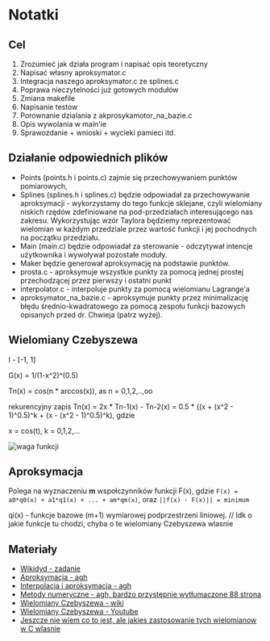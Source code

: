 # Notatki

## Cel

1) Zrozumieć jak działa program i napisać opis teoretyczny
2) Napisać własny aproksymator.c 
3) Integracja naszego aproksymator.c ze splines.c
4) Poprawa nieczytelności już gotowych modułów
5) Zmiana makefile
6) Napisanie testow
7) Porownanie dzialania z akprosykamotor_na_bazie.c
8) Opis wywolania w main'ie
9) Sprawozdanie + wnioski + wycieki pamieci itd.

## Działanie odpowiednich plików

- Points (points.h i points.c) zajmie się przechowywaniem punktów pomiarowych,
- Splines (splines.h i splines.c) będzie odpowiadał za przechowywanie aproksymacji - wykorzystamy do tego funkcje sklejane, czyli wielomiany niskich rzędów zdefiniowane na pod-przedziałach interesującego nas zakresu. Wykorzystując wzór Taylora będziemy reprezentować wielomian w każdym przedziale przez wartość funkcji i jej pochodnych na początku przedziału.
- Main (main.c) będzie odpowiadał za sterowanie - odczytywał intencje użytkownika i wywoływał pozostałe moduły.
- Maker będzie generował aproksymację na podstawie punktów.
- prosta.c - aproksymuje wszystkie punkty za pomocą jednej prostej przechodzącej przez pierwszy i ostatni punkt
- interpolator.c - interpoluje punkty za pomocą wielomianu Lagrange'a
- aproksymator_na_bazie.c - aproksymuje punkty przez minimalizację błędu średnio-kwadratowego za pomocą zespołu funkcji bazowych opisanych przed dr. Chwieja (patrz wyżej).

## Wielomiany Czebyszewa

 I - [-1, 1]

G(x) = 1/(1-x^2)^(0.5)

Tn(x) = cos(n * arccos(x)), as n = 0,1,2,..,oo

rekurencyjny zapis Tn(x) = 2x * Tn-1(x) - Tn-2(x) = 0.5 * ((x + (x^2 - 1)^0.5)^k + (x - (x^2 - 1)^0.5)^k), gdzie

x = cos(t), k = 0,1,2,...


![waga funkcji](https://slidetodoc.com/presentation_image_h/2fbf5634ca6a5cb5cf755254dafe9a21/image-90.jpg)

## Aproksymacja

Polega na wyznaczeniu **m** wspołczynników funkcji F(x), gdzie `F(x) = a0*q0(x) + a1*q1(x) + ... + am*qm(x)`, oraz 
`||f(x) - F(x)|| = minimum`

qi(x) - funkcje bazowe (m+1) wymiarowej podprzestrzeni liniowej. // Idk o jakie funkcje tu chodzi, chyba o te wielomiany Czebyszewa wlasnie

## Materiały

- [Wikidyd - zadanie](http://wikidyd.iem.pw.edu.pl/LMP(2f)10.html)
- [Aproksymacja - agh](http://galaxy.agh.edu.pl/~chwiej/mn/aproksymacja.pdf)
- [Interpolacja i aproksymacja - agh](https://home.agh.edu.pl/~dpawlus/pliki/matlab/MO_interp_apr.pdf)
- [Metody numeryczne - agh, bardzo przystępnie wytłumaczone 88 strona](https://home.agh.edu.pl/~zak/downloads/2015-MN3.pdf)
- [Wielomiany Czebyszewa - wiki](https://pl.wikipedia.org/wiki/Wielomiany_Czebyszewa)
- [Wielomiany Czebyszewa - Youtube](https://www.youtube.com/watch?v=nkq-zkuxnlY)
- [Jeszcze nie wiem co to jest, ale jakies zastosowanie tych wielomianow w C wlasnie](https://www.gnu.org/software/gsl/doc/html/cheb.html?highlight=chebyshev)
